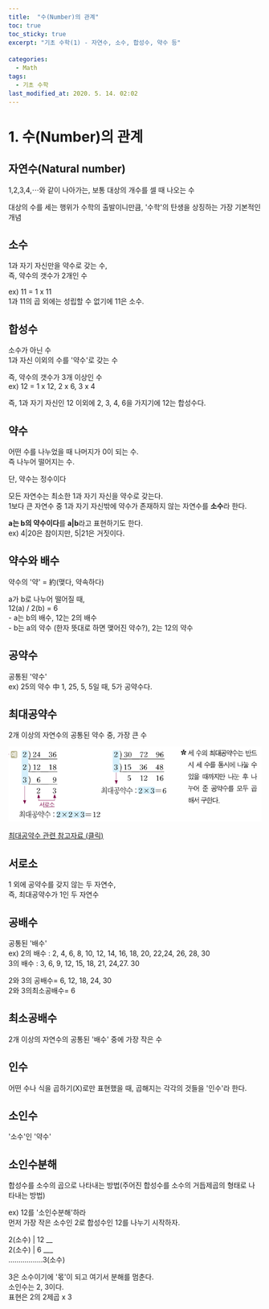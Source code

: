 ```yaml
---
title:  "수(Number)의 관계"
toc: true
toc_sticky: true
excerpt: "기초 수학(1) - 자연수, 소수, 합성수, 약수 등"

categories:
  - Math
tags:
  - 기초 수학
last_modified_at: 2020. 5. 14. 02:02
---
```


# 1. 수(Number)의 관계


## 자연수(Natural number)   
1,2,3,4,⋯와 같이 나아가는, 보통 대상의 개수를 셀 때 나오는 수   

대상의 수를 세는 행위가 수학의 출발이니만큼, '수학'의 탄생을 상징하는 가장 기본적인 개념


## 소수   
1과 자기 자신만을 약수로 갖는 수,   
즉, 약수의 갯수가 2개인 수

ex) 11 = 1 x 11   
1과 11의 곱 외에는 성립할 수 없기에 11은 소수.


## 합성수   
소수가 아닌 수   
1과 자신 이외의 수를 '약수'로 갖는 수

즉, 약수의 갯수가 3개 이상인 수   
ex) 12 = 1 x 12, 2 x 6, 3 x 4   

즉, 1과 자기 자신인 12 이외에 2, 3, 4, 6을 가지기에 12는 합성수다.


## 약수   
어떤 수를 나누었을 때 나머지가 0이 되는 수.   
즉 나누어 떨어지는 수.   

단, 약수는 정수이다

모든 자연수는 최소한 1과 자기 자신을 약수로 갖는다.   
1보다 큰 자연수 중 1과 자기 자신밖에 약수가 존재하지 않는 자연수를 **소수**라 한다.


**a는 b의 약수이다**를 **a\|b**라고 표현하기도 한다.   
ex) 4\|20은 참이지만, 5\|21은 거짓이다.


## 약수와 배수   
약수의 '약' = 約(맺다, 약속하다)

a가 b로 나누어 떨어질 때,   
12(a) / 2(b) = 6   
\- a는 b의 배수, 12는 2의 배수   
\- b는 a의 약수 (한자 뜻대로 하면 맺어진 약수?), 2는 12의 약수


## 공약수   
공통된 '약수'   
ex) 25의 약수 中 1, 25, 5, 5일 때, 5가 공약수다.


## 최대공약수   
2개 이상의 자연수의 공통된 약수 중, 가장 큰 수

![](https://github.com/gyumeen/blog-images/blob/main/2021/01/number%20relation/1.png?raw=true)

[<U>최대공약수 관련 참고자료 (클릭)</U>](http://study.zum.com/book/11952)


## 서로소   
1 외에 공약수를 갖지 않는 두 자연수,   
즉, 최대공약수가 1인 두 자연수


## 공배수   
공통된 '배수'   
ex) 2의 배수 : 2, 4, 6, 8, 10, 12, 14, 16, 18, 20, 22,24, 26, 28, 30   
3의 배수 : 3, 6, 9, 12, 15, 18, 21, 24,27. 30   

2와 3의 공배수= 6, 12, 18, 24, 30   
2와 3의최소공배수= 6


## 최소공배수   
2개 이상의 자연수의 공통된 '배수' 중에 가장 작은 수


## 인수   
어떤 수나 식을 곱하기(X)로만 표현했을 때, 곱해지는 각각의 것들을 '인수'라 한다.


## 소인수   
'소수'인 '약수'


## 소인수분해   
합성수를 소수의 곱으로 나타내는 방법(주어진 합성수를 소수의 거듭제곱의 형태로 나타내는 방법)

ex) 12를 '소인수분해'하라   
먼저 가장 작은 소수인 2로 합성수인 12를 나누기 시작하자.   

2(소수) \| 12 \__   
2(소수) \| 6 ___   
  \.................3(소수)
  
  
3은 소수이기에 '몫'이 되고 여기서 분해를 멈춘다.   
소인수는 2, 3이다.   
표현은 2의 2제곱 x 3

